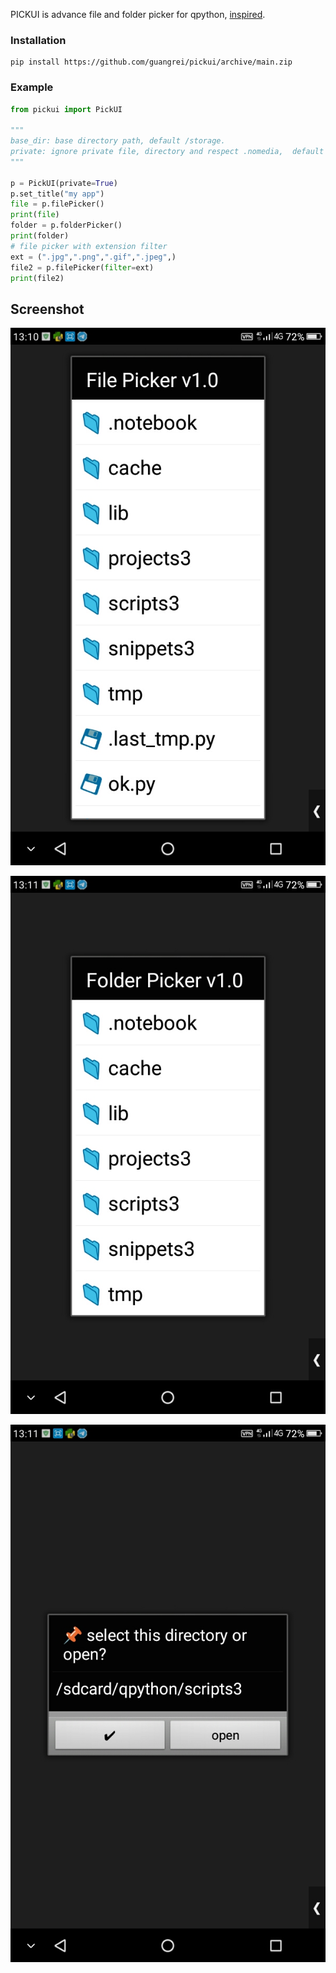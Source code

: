PICKUI is advance file and folder picker for qpython, [inspired](https://stackoverflow.com/questions/37795626/file-dialog-in-python-sl4a).

### Installation

```
pip install https://github.com/guangrei/pickui/archive/main.zip
```

### Example 

```python
from pickui import PickUI

"""
base_dir: base directory path, default /storage.
private: ignore private file, directory and respect .nomedia,  default  False.
"""

p = PickUI(private=True)
p.set_title("my app")
file = p.filePicker()
print(file)
folder = p.folderPicker()
print(folder)
# file picker with extension filter
ext = (".jpg",".png",".gif",".jpeg",)
file2 = p.filePicker(filter=ext)
print(file2)
```

## Screenshot

![Screenshot 1](screenshot/1.jpg)

![Screenshot 2](screenshot/2.jpg)

![Screenshot 3](screenshot/3.jpg)